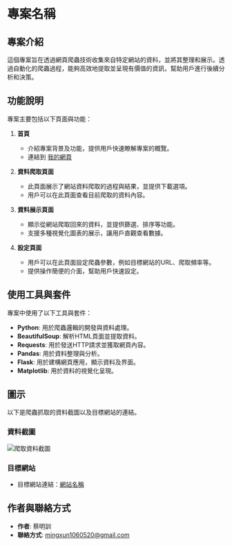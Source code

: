 # 專案名稱

## 專案介紹
這個專案旨在透過網頁爬蟲技術收集來自特定網站的資料，並將其整理和展示。透過自動化的爬蟲過程，能夠高效地提取並呈現有價值的資訊，幫助用戶進行後續分析和決策。

## 功能說明
專案主要包括以下頁面與功能：

1. **首頁**
   - 介紹專案背景及功能，提供用戶快速瞭解專案的概覽。
   - 連結到 [我的網頁](https://github.com/Fredtrip/f2)

2. **資料爬取頁面**
   - 此頁面展示了網站資料爬取的過程與結果，並提供下載選項。
   - 用戶可以在此頁面查看目前爬取的資料內容。

3. **資料展示頁面**
   - 顯示從網站爬取回來的資料，並提供篩選、排序等功能。
   - 支援多種視覺化圖表的展示，讓用戶直觀查看數據。

4. **設定頁面**
   - 用戶可以在此頁面設定爬蟲參數，例如目標網站的URL、爬取頻率等。
   - 提供操作簡便的介面，幫助用戶快速設定。

## 使用工具與套件
專案中使用了以下工具與套件：

- **Python**: 用於爬蟲邏輯的開發與資料處理。
- **BeautifulSoup**: 解析HTML頁面並提取資料。
- **Requests**: 用於發送HTTP請求並獲取網頁內容。
- **Pandas**: 用於資料整理與分析。
- **Flask**: 用於建構網頁應用，顯示資料及界面。
- **Matplotlib**: 用於資料的視覺化呈現。

## 圖示
以下是爬蟲抓取的資料截圖以及目標網站的連結。

### 資料截圖
![爬取資料截圖](https://onedrive.live.com/c5da6f1c-d8f6-458d-8b12-4f5447c67b5b)

### 目標網站
- 目標網站連結：[網站名稱](https://data.taipei/)

## 作者與聯絡方式
- **作者**: 蔡明訓
- **聯絡方式**: mingxun1060520@gmail.com

